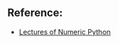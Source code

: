 
## Reference:
* [Lectures of Numeric Python](http://www.scipy-lectures.org/intro/numpy/index.html)
